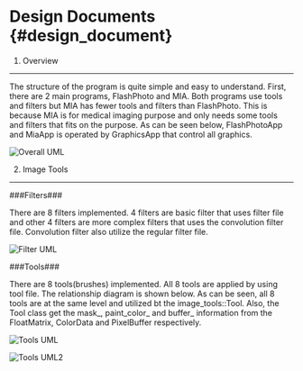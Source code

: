 Design Documents  {#design_document}
===========

1. Overview
-----------

The structure of the program is quite simple and easy to understand. First, there are 2 main programs, FlashPhoto and MIA. Both programs use tools and filters but MIA has fewer tools and filters than FlashPhoto. This is because MIA is for medical imaging purpose and only needs some tools and filters that fits on the purpose. As can be seen below, FlashPhotoApp and MiaApp is operated by GraphicsApp that control all graphics.  


![Overall UML](/home/kimx4342/csci3081W/3081_F18/repo-kimx4342/PROJ/web/Image/Overall.png "overall")

2. Image Tools
-----------

###Filters###

There are 8 filters implemented. 4 filters are basic filter that uses filter file and other 4 filters are more complex filters that uses the convolution filter file. Convolution filter also utilize the regular filter file.


![Filter UML](../Image/classimage__tools_1_1Filter__inherit__graph.png "filters")


###Tools###

There are 8 tools(brushes) implemented. All 8 tools are applied by using tool file. The relationship diagram is shown below. As can be seen, all 8 tools are at the same level and utilized bt the image_tools::Tool. Also, the Tool class get the mask_, paint_color_ and buffer_ information from the FloatMatrix, ColorData and PixelBuffer respectively.

![Tools UML](../Image/classimage__tools_1_1Tool__inherit__graph.png "Tools")

![Tools UML2](../Image/classimage__tools_1_1Tool__coll__graph.png "Tools2")
